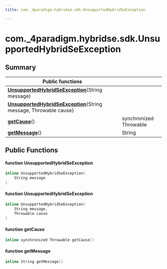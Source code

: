 ```yaml
---
title: com._4paradigm.hybridse.sdk.UnsupportedHybridSeException

---
```

# com._4paradigm.hybridse.sdk.UnsupportedHybridSeException



## Summary


|  Public functions|            |
| -------------- | -------------- |
|**[UnsupportedHybridSeException](/hybridse/usage/api/java/Classes/classcom_1_1__4paradigm_1_1hybridse_1_1sdk_1_1_unsupported_hybrid_se_exception.md#function-unsupportedhybridseexception)**(String message)|  |
|**[UnsupportedHybridSeException](/hybridse/usage/api/java/Classes/classcom_1_1__4paradigm_1_1hybridse_1_1sdk_1_1_unsupported_hybrid_se_exception.md#function-unsupportedhybridseexception)**(String message, Throwable cause)|  |
|**[getCause](/hybridse/usage/api/java/Classes/classcom_1_1__4paradigm_1_1hybridse_1_1sdk_1_1_unsupported_hybrid_se_exception.md#function-getcause)**()| synchronized Throwable  |
|**[getMessage](/hybridse/usage/api/java/Classes/classcom_1_1__4paradigm_1_1hybridse_1_1sdk_1_1_unsupported_hybrid_se_exception.md#function-getmessage)**()| String  |

## Public Functions

#### function UnsupportedHybridSeException

```cpp
inline UnsupportedHybridSeException(
    String message
)
```


#### function UnsupportedHybridSeException

```cpp
inline UnsupportedHybridSeException(
    String message,
    Throwable cause
)
```


#### function getCause

```cpp
inline synchronized Throwable getCause()
```


#### function getMessage

```cpp
inline String getMessage()
```


